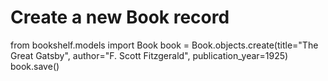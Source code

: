 # Create a new Book record

from bookshelf.models import Book
book = Book.objects.create(title="The Great Gatsby", author="F. Scott Fitzgerald", publication_year=1925)
book.save()


